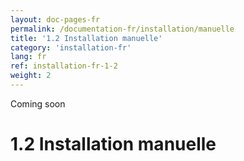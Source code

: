 ```yaml
---
layout: doc-pages-fr
permalink: /documentation-fr/installation/manuelle
title: '1.2 Installation manuelle'
category: 'installation-fr'
lang: fr
ref: installation-fr-1-2
weight: 2
---
```


<span class="label label-info">Coming soon</span>

# 1.2 Installation manuelle
